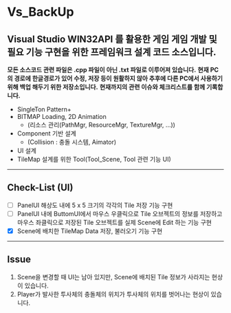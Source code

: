 # Vs_BackUp

## Visual Studio WIN32API 를 활용한 게임 게임 개발 및 필요 기능 구현을 위한 프레임워크 설계 코드 소스입니다.
**모든 소스코드 관련 파일은 .cpp 파일이 아닌 .txt 파일로 이루어져 있습니다.**
**현재 PC의 경로에 한글경로가 있어 수정, 저장 등이 원활하지 않아 추후에 다른 PC에서 사용하기 위해 백업 해두기 위한 저장소입니다.**
**현재까지의 관련 이슈와 체크리스트를 함께 기록합니다.**

+ SingleTon Pattern+ 
+ BITMAP Loading, 2D Animation
  + (리소스 관리(PathMgr, ResourceMgr, TextureMgr, ...))
+ Component 기반 설계
  + (Collision : 충돌 시스템, Aimator)
+ UI 설계
+ TileMap 설계를 위한 Tool(Tool_Scene, Tool 관련 기능 UI)

---

## Check-List (UI)

- [ ] PanelUI 해상도 내에 5 x 5 크기의 각각의 Tile 저장 기능 구현
- [ ] PanelUI 내에 ButtomUI에서 마우스 우클릭으로 Tile 오브젝트의 정보를 저장하고 마우스 좌클릭으로 저장된 Tile 오브젝트를 실제 Scene에 Edit 하는 기능 구현
- [X] Scene에 배치한 TileMap Data 저장, 불러오기 기능 구현

---

## Issue

1. Scene을 변경할 때 UI는 남아 있지만, Scene에 배치된 Tile 정보가 사라지는 현상이 있습니다.
2. Player가 발사한 투사체의 충돌체의 위치가 투사체의 위치를 벗어나는 현상이 있습니다.
